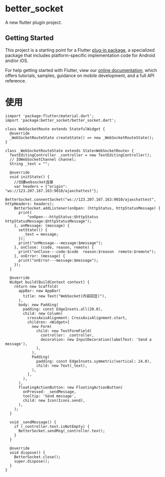 # better_socket

A new flutter plugin project.

## Getting Started

This project is a starting point for a Flutter
[plug-in package](https://flutter.dev/developing-packages/),
a specialized package that includes platform-specific implementation code for
Android and/or iOS.

For help getting started with Flutter, view our 
[online documentation](https://flutter.dev/docs), which offers tutorials, 
samples, guidance on mobile development, and a full API reference.

# 使用
```OC
iimport 'package:flutter/material.dart';
import 'package:better_socket/better_socket.dart';

class WebSocketRoute extends StatefulWidget {
  @override
  _WebSocketRouteState createState() => new _WebSocketRouteState();
}

class _WebSocketRouteState extends State<WebSocketRoute> {
  TextEditingController _controller = new TextEditingController();
  // IOWebSocketChannel channel;
  String _text = "";

  @override
  void initState() {
    //创建websocket连接
    var headers = {"origin": "ws://123.207.167.163:9010/ajaxchattest"};
    BetterSocket.connentSocket("ws://123.207.167.163:9010/ajaxchattest", httpHeaders: headers);
    BetterSocket.addListener(onOpen: (httpStatus, httpStatusMessage) {
      print(
          "onOpen---httpStatus:$httpStatus  httpStatusMessage:$httpStatusMessage");
    }, onMessage: (message) {
      setState(() {
        _text = message;
      });
      print("onMessage---message:$message");
    }, onClose: (code, reason, remote) {
      print("onClose---code:$code  reason:$reason  remote:$remote");
    }, onError: (message) {
      print("onError---message:$message");
    });
  }

  @override
  Widget build(BuildContext context) {
    return new Scaffold(
      appBar: new AppBar(
        title: new Text("WebSocket(内容回显)"),
      ),
      body: new Padding(
        padding: const EdgeInsets.all(20.0),
        child: new Column(
          crossAxisAlignment: CrossAxisAlignment.start,
          children: <Widget>[
            new Form(
              child: new TextFormField(
                controller: _controller,
                decoration: new InputDecoration(labelText: 'Send a message'),
              ),
            ),
            Padding(
              padding: const EdgeInsets.symmetric(vertical: 24.0),
              child: new Text(_text),
            ),
          ],
        ),
      ),
      floatingActionButton: new FloatingActionButton(
        onPressed: _sendMessage,
        tooltip: 'Send message',
        child: new Icon(Icons.send),
      ),
    );
  }

  void _sendMessage() {
    if (_controller.text.isNotEmpty) {
      BetterSocket.sendMsg(_controller.text);
    }
  }

  @override
  void dispose() {
    BetterSocket.close();
    super.dispose();
  }
}
```
